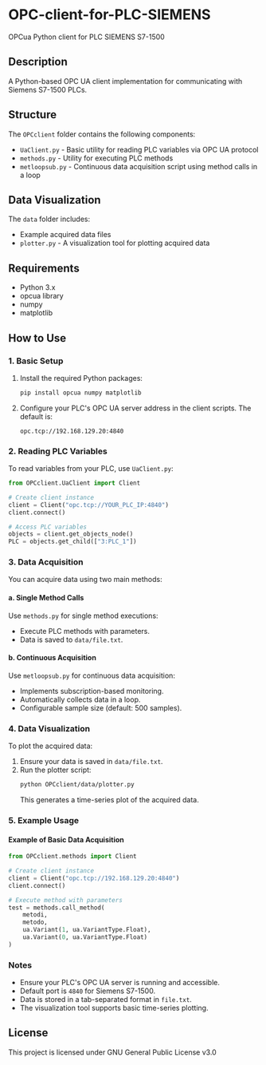 # OPC-client-for-PLC-SIEMENS
OPCua Python client for PLC SIEMENS S7-1500  

## Description
A Python-based OPC UA client implementation for communicating with Siemens S7-1500 PLCs.

## Structure
The `OPCclient` folder contains the following components:

- `UaClient.py` - Basic utility for reading PLC variables via OPC UA protocol
- `methods.py` - Utility for executing PLC methods
- `metloopsub.py` - Continuous data acquisition script using method calls in a loop

## Data Visualization
The `data` folder includes:
- Example acquired data files
- `plotter.py` - A visualization tool for plotting acquired data

## Requirements
- Python 3.x
- opcua library
- numpy
- matplotlib


## How to Use

### 1. Basic Setup
1. Install the required Python packages:
   ```bash
   pip install opcua numpy matplotlib
   ```

2. Configure your PLC's OPC UA server address in the client scripts. The default is:
   ```
   opc.tcp://192.168.129.20:4840
   ```

### 2. Reading PLC Variables
To read variables from your PLC, use `UaClient.py`:

```python
from OPCclient.UaClient import Client

# Create client instance
client = Client("opc.tcp://YOUR_PLC_IP:4840")
client.connect()

# Access PLC variables
objects = client.get_objects_node()
PLC = objects.get_child(["3:PLC_1"])
```

### 3. Data Acquisition
You can acquire data using two main methods:

#### a. Single Method Calls
Use `methods.py` for single method executions:
- Execute PLC methods with parameters.
- Data is saved to `data/file.txt`.

#### b. Continuous Acquisition
Use `metloopsub.py` for continuous data acquisition:
- Implements subscription-based monitoring.
- Automatically collects data in a loop.
- Configurable sample size (default: 500 samples).

### 4. Data Visualization
To plot the acquired data:
1. Ensure your data is saved in `data/file.txt`.
2. Run the plotter script:
   ```bash
   python OPCclient/data/plotter.py
   ```
   This generates a time-series plot of the acquired data.

### 5. Example Usage

#### Example of Basic Data Acquisition
```python
from OPCclient.methods import Client

# Create client instance
client = Client("opc.tcp://192.168.129.20:4840")
client.connect()

# Execute method with parameters
test = methods.call_method(
    metodi,
    metodo,
    ua.Variant(1, ua.VariantType.Float),
    ua.Variant(0, ua.VariantType.Float)
)
```

### Notes
- Ensure your PLC's OPC UA server is running and accessible.
- Default port is `4840` for Siemens S7-1500.
- Data is stored in a tab-separated format in `file.txt`.
- The visualization tool supports basic time-series plotting.

## License
This project is licensed under GNU General Public License v3.0